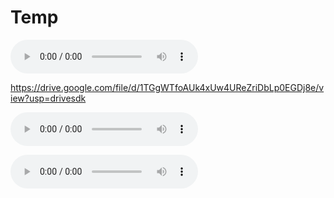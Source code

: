 # Temp

<audio src="15019899893493.m4a" controls></audio>

https://drive.google.com/file/d/1TGgWTfoAUk4xUw4UReZriDbLp0EGDj8e/view?usp=drivesdk

<audio src="https://drive.google.com/file/d/1TGgWTfoAUk4xUw4UReZriDbLp0EGDj8e/view?usp=drivesdk" controls></audio>

<audio src="https://drive.google.com/file/d/1TGgWTfoAUk4xUw4UReZriDbLp0EGDj8e/preview?usp=drivesdk" controls></audio>
